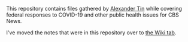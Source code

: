 This repository contains files gathered by [Alexander Tin](https://github.com/tinalexander) while covering federal responses to COVID-19 and other public health issues for CBS News.

I've moved the notes that were in this repository over to [the Wiki tab](https://github.com/tinalexander/notes/wiki/About-these-notes).

<meta name="google-site-verification" content="KRScUUT0gvfr9HfU_74GE7DaetXiGyHviJkAFkYjgW4" />
